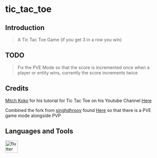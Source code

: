 # tic_tac_toe

## Introduction
> A Tic Tac Toe Game (if you get 3 in a row you win)

## TODO
> Fix the PVE Mode so that the score is incremented once when a player or entity wins, currently the score increments twice

## Credits
[Mitch Koko](https://github.com/mitchkoko) for his tutorial for Tic Tac Toe on his Youtube Channel [Here](https://www.youtube.com/watch?v=BZaXEIn9jE4&list=PLlvRDpXh1Se6e3FSn5O7VU6tzlndSi3FD)

Combined the fork from [singhdhroov](https://github.com/singhdhroov) found [Here](https://github.com/singhdhroov/tictactoeflutter) so that there is a PVE game mode alongside PVP

## Languages and Tools
<p align="left"> <a href="https://flutter.dev" target="_blank"> <img src="https://www.vectorlogo.zone/logos/flutterio/flutterio-icon.svg" alt="flutter" width="40" height="40"/> </a> </p>

